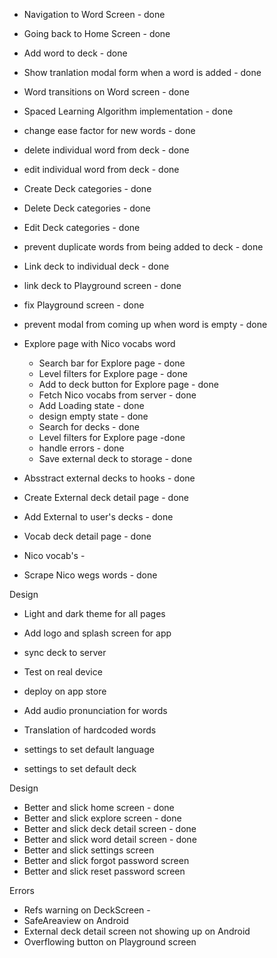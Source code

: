 - Navigation to Word Screen - done
- Going back to Home Screen - done
- Add word to deck - done
- Show tranlation modal form when a word is added  - done 
- Word transitions on Word screen - done 
- Spaced Learning Algorithm implementation - done

- change ease factor for new words - done 
- delete individual word from deck - done
- edit individual word from deck - done
- Create Deck categories - done 
- Delete Deck categories - done
- Edit Deck categories - done

- prevent duplicate words from being added to deck - done

- Link deck to individual deck - done 
- link deck to Playground screen - done
- fix Playground screen  - done 

- prevent modal from coming up when word is empty - done


- Explore page with Nico vocabs word
  - Search bar for Explore page - done 
  - Level filters for Explore page - done
  - Add to deck button for Explore page - done
  - Fetch Nico vocabs from server - done
  - Add Loading state - done
  - design empty state - done
  - Search for decks - done 
  - Level filters for Explore page -done
  - handle errors - done 
  - Save external deck to storage - done


- Absstract external decks to hooks - done 
- Create External deck detail page - done
- Add External to user's decks - done

- Vocab deck detail page - done 

- Nico vocab's -



- Scrape Nico wegs words - done 

Design
- Light and dark theme for all pages
- Add logo and splash screen for app


- sync deck to server
- Test on real device
- deploy on app store


- Add audio pronunciation for words
- Translation of hardcoded words 
- settings to set default language
- settings to set default deck

Design 
 - Better and slick home screen - done
 - Better and slick explore screen - done
 - Better and slick deck detail screen - done 
 - Better and slick word detail screen - done
 - Better and slick settings screen 
 - Better and slick forgot password screen 
 - Better and slick reset password screen 


Errors
- Refs warning on DeckScreen - 
- SafeAreaview on Android
- External deck detail screen not showing up on Android
- Overflowing button on Playground screen
